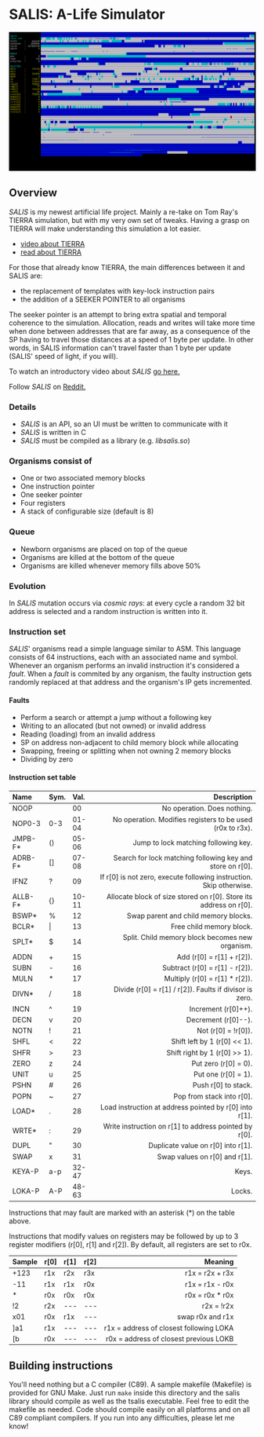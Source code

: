 # SALIS: A-Life Simulator

![SALIS running simulation](sim.png)

## Overview
*SALIS* is my newest artificial life project. Mainly a re-take on Tom Ray's
TIERRA simulation, but with my very own set of tweaks. Having a grasp on TIERRA
will make understanding this simulation a lot easier.

- [video about TIERRA](https://www.youtube.com/watch?v=Wl5rRGVD0QI)
- [read about TIERRA](http://life.ou.edu/pubs/doc/index.html#What)

For those that already know TIERRA, the main differences between it and SALIS
are:
- the replacement of templates with key-lock instruction pairs
- the addition of a SEEKER POINTER to all organisms

The seeker pointer is an attempt to bring extra spatial and temporal coherence
to the simulation. Allocation, reads and writes will take more time when done
between addresses that are far away, as a consequence of the SP having to
travel those distances at a speed of 1 byte per update. In other words, in
SALIS information can't travel faster than 1 byte per update (SALIS' speed of
light, if you will).

To watch an introductory video about *SALIS*
[go here.](https://www.youtube.com/watch?v=jCFmOCvy6po)

Follow *SALIS* on
[Reddit.](https://www.reddit.com/r/salis/)

### Details
- *SALIS* is an API, so an UI must be written to communicate with it
- *SALIS* is written in C
- *SALIS* must be compiled as a library (e.g. *libsalis.so*)

### Organisms consist of
- One or two associated memory blocks
- One instruction pointer
- One seeker pointer
- Four registers
- A stack of configurable size (default is 8)

### Queue
- Newborn organisms are placed on top of the queue
- Organisms are killed at the bottom of the queue
- Organisms are killed whenever memory fills above 50%

### Evolution
In *SALIS* mutation occurs via *cosmic rays*: at every cycle a random 32 bit
address is selected and a random instruction is written into it.

### Instruction set
*SALIS*' organisms read a simple language similar to ASM. This language
consists of 64 instructions, each with an associated name and symbol.
Whenever an organism performs an invalid instruction it's considered a *fault*.
When a *fault* is commited by any organism, the faulty instruction gets
randomly replaced at that address and the organism's IP gets incremented.

#### Faults
- Perform a search or attempt a jump without a following key
- Writing to an allocated (but not owned) or invalid address
- Reading (loading) from an invalid address
- SP on address non-adjacent to child memory block while allocating
- Swapping, freeing or splitting when not owning 2 memory blocks
- Dividing by zero

#### Instruction set table
|Name     |Sym.  |Val.  |Description                                                           |
|:--------|:-----|:-----|---------------------------------------------------------------------:|
|NOOP     |      |00    |No operation. Does nothing.                                           |
|NOP0-3   |0-3   |01-04 |No operation. Modifies registers to be used (r0x to r3x).             |
|JMPB-F\* |()    |05-06 |Jump to lock matching following key.                                  |
|ADRB-F\* |[]    |07-08 |Search for lock matching following key and store on r[0].             |
|IFNZ     |?     |09    |If r[0] is not zero, execute following instruction. Skip otherwise.   |
|ALLB-F\* |{}    |10-11 |Allocate block of size stored on r[0]. Store its address on r[0].     |
|BSWP\*   |%     |12    |Swap parent and child memory blocks.                                  |
|BCLR\*   |\|    |13    |Free child memory block.                                              |
|SPLT\*   |$     |14    |Split. Child memory block becomes new organism.                       |
|ADDN     |+     |15    |Add (r[0] = r[1] + r[2]).                                             |
|SUBN     |-     |16    |Subtract (r[0] = r[1] - r[2]).                                        |
|MULN     |\*    |17    |Multiply (r[0] = r[1] \* r[2]).                                       |
|DIVN\*   |/     |18    |Divide (r[0] = r[1] / r[2]). Faults if divisor is zero.               |
|INCN     |^     |19    |Increment (r[0]++).                                                   |
|DECN     |v     |20    |Decrement (r[0]--).                                                   |
|NOTN     |!     |21    |Not (r[0] = !r[0]).                                                   |
|SHFL     |<     |22    |Shift left by 1 (r[0] << 1).                                          |
|SHFR     |>     |23    |Shift right by 1 (r[0] >> 1).                                         |
|ZERO     |z     |24    |Put zero (r[0] = 0).                                                  |
|UNIT     |u     |25    |Put one (r[0] = 1).                                                   |
|PSHN     |#     |26    |Push r[0] to stack.                                                   |
|POPN     |~     |27    |Pop from stack into r[0].                                             |
|LOAD\*   |.     |28    |Load instruction at address pointed by r[0] into r[1].                |
|WRTE\*   |:     |29    |Write instruction on r[1] to address pointed by r[0].                 |
|DUPL     |"     |30    |Duplicate value on r[0] into r[1].                                    |
|SWAP     |x     |31    |Swap values on r[0] and r[1].                                         |
|KEYA-P   |a-p   |32-47 |Keys.                                                                 |
|LOKA-P   |A-P   |48-63 |Locks.                                                                |

Instructions that may fault are marked with an asterisk (\*) on the table above.

Instructions that modify values on registers may be followed by
up to 3 register modifiers (r[0], r[1] and r[2]). By default, all registers
are set to r0x.

|Sample  |r[0] |r[1] |r[2] |Meaning                                   |
|:-------|:----|:----|:----|-----------------------------------------:|
|+123    |r1x  |r2x  |r3x  |r1x = r2x + r3x                           |
|-11     |r1x  |r1x  |r0x  |r1x = r1x - r0x                           |
|\*      |r0x  |r0x  |r0x  |r0x = r0x \* r0x                          |
|!2      |r2x  |---  |---  |r2x = !r2x                                |
|x01     |r0x  |r1x  |---  |swap r0x and r1x                          |
|]a1     |r1x  |---  |---  |r1x = address of closest following LOKA   |
|[b      |r0x  |---  |---  |r0x = address of closest previous LOKB    |

## Building instructions
You'll need nothing but a C compiler (C89). A sample makefile (Makefile)
is provided for GNU Make. Just run `make` inside this directory and the salis
library should compile as well as the tsalis executable. Feel free to edit
the makefile as needed. Code should compile easily on all platforms and on all
C89 compliant compilers. If you run into any difficulties, please let me know!

